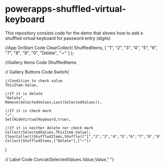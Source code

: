# powerapps-shuffled-virtual-keyboard
This repository consists code for the demo that shows how to add a shuffled virtual keyboard for password entry (digits)

//App OnStart Code
ClearCollect(
    ShuffledItems,
    [
        "1",
        "2",
        "3",
        "4",
        "5",
        "6",
        "7",
        "8",
        "9",
        "0",
        "Delete",
        "✓"
    ]
);


//Gallery Items Code
ShuffledItems

// Gallery Buttons Code
Switch(

    //Condition to check value
    ThisItem.Value,

    //If it is delete
    "Delete",
    Remove(SelectedValues,Last(SelectedValues)),

    //If it is check mark
    "✓",
    Set(HideVirtualKeyboard,true),
    
    //If it is neither delete nor check mark
    Collect(SelectedValues,ThisItem.Value);
    ClearCollect(ShuffledItems,Shuffle(["1","2","3","4","5","6","7","8","9","0"]));
    Collect(ShuffledItems,["Delete"],["✓"])
)

// Label Code
Concat(SelectedValues.Value,Value,"     ")
